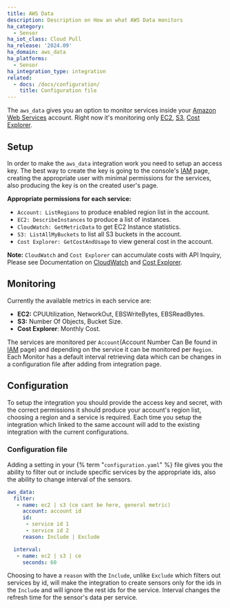 ```yaml
---
title: AWS Data
description: Description on How an what AWS Data monitors
ha_category:
  - Sensor
ha_iot_class: Cloud Pull
ha_release: '2024.09'
ha_domain: aws_data
ha_platforms:
  - Sensor
ha_integration_type: integration
related:
  - docs: /docs/configuration/
    title: Configuration file
---
```


The `aws_data` gives you an option to monitor services inside your [Amazon Web Services](https://aws.amazon.com/) account.
Right now it's monitoring only [EC2](https://aws.amazon.com/ec2/), [S3](https://aws.amazon.com/S3/), [Cost Explorer](https://aws.amazon.com/aws-cost-management/aws-cost-explorer/).

## Setup

In order to make the `aws_data` integration work you need to setup an access key.
The best way to create the key is going to the console's [IAM](https://us-east-1.console.aws.amazon.com/iam/home) page, creating the appropriate user with minimal permissions for the services, also producing the key is on the created user's page.

**Appropriate permissions for each service:**

- `Account: ListRegions` to produce enabled region list in the account.
- `EC2: DescribeInstances` to produce a list of instances.
- `CloudWatch: GetMetricData` to get EC2 Instance statistics.
- `S3: ListAllMyBuckets` to list all S3 buckets in the account.
- `Cost Explorer: GetCostAndUsage` to view general cost in the account.

**Note:** `CloudWatch` and `Cost Explorer` can accumulate costs with API Inquiry, Please see Documentation on [CloudWatch](https://aws.amazon.com/cloudwatch/pricing/) and [Cost Explorer](https://aws.amazon.com/aws-cost-management/aws-cost-explorer/pricing/).

## Monitoring

Currently the available metrics in each service are:

- **EC2:**  CPUUtilization, NetworkOut, EBSWriteBytes, EBSReadBytes.
- **S3:** Number Of Objects, Bucket Size.
- **Cost Explorer**: Monthly Cost.

The services are monitored per `Account`(Account Number Can Be found in [IAM](https://us-east-1.console.aws.amazon.com/iam/home) page) and depending on the service it can be monitored per `Region`.
Each Monitor has a default interval retrieving data which can be changes in a configuration file after adding from integration page.

## Configuration

To setup the integration you should provide the access key and secret, with the correct permissions it should produce your account's region list, choosing a region and a service is required.
Each time you setup the integration which linked to the same account will add to the existing integration with the current configurations.

### Configuration file

Adding a setting in your {% term "`configuration.yaml`" %} file gives you the ability to filter out or include specific services by the appropriate ids, also the ability to change interval of the sensors.

```yaml
aws_data:
  filter:
   - name: ec2 | s3 (ce cant be here, general metric)
     account: account id
     id:
      - service id 1
      - service id 2
     reason: Include | Exclude

  interval:
   - name: ec2 | s3 | ce
     seconds: 60
```

Choosing to have a `reason` with the `Include`, unlike `Exclude` which filters out services by id, will make the integration to create sensors only for the ids in the `Include` and will ignore the rest ids for the service. Interval changes the refresh time for the sensor's data per service.
